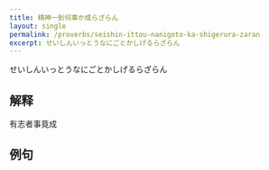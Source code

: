 ```yaml
---
title: 精神一到何事か成らざらん
layout: single
permalink: /proverbs/seishin-ittou-nanigoto-ka-shigerura-zaran
excerpt: せいしんいっとうなにごとかしげるらざらん
---
```


せいしんいっとうなにごとかしげるらざらん

## 解释

有志者事竟成

## 例句

